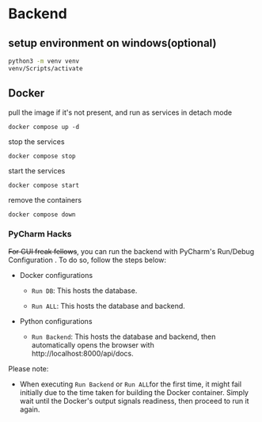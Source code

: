 # Backend

## setup environment on windows(optional)

```bash
python3 -m venv venv
venv/Scripts/activate
```

## Docker

pull the image if it's not present, and run as services in detach mode
```
docker compose up -d
```

stop the services
```
docker compose stop
```

start the services
```
docker compose start
```

remove the containers
```
docker compose down
```

### PyCharm Hacks

~~For GUI freak fellows~~, you can run the backend with PyCharm's Run/Debug Configuration . To do so, follow the steps
below:

* Docker configurations

    * `Run DB`: This hosts the database.

    * `Run ALL`: This hosts the database and backend.

* Python configurations
    * `Run Backend`: This hosts the database and backend, then automatically opens the browser
      with http://localhost:8000/api/docs.

Please note:

* When executing `Run Backend` or `Run ALL`for the first time, it might fail initially due to the time taken for
  building the Docker
  container. Simply wait until the Docker's output signals readiness, then proceed to run it again.
